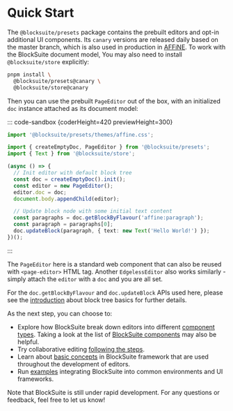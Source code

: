 # Quick Start

The `@blocksuite/presets` package contains the prebuilt editors and opt-in additional UI components. Its `canary` versions are released daily based on the master branch, which is also used in production in [AFFiNE](https://github.com/toeverything/AFFiNE). To work with the BlockSuite document model, You may also need to install `@blocksuite/store` explicitly:

```sh
pnpm install \
  @blocksuite/presets@canary \
  @blocksuite/store@canary
```

Then you can use the prebuilt `PageEditor` out of the box, with an initialized `doc` instance attached as its document model:

::: code-sandbox {coderHeight=420 previewHeight=300}

```ts /index.ts [active]
import '@blocksuite/presets/themes/affine.css';

import { createEmptyDoc, PageEditor } from '@blocksuite/presets';
import { Text } from '@blocksuite/store';

(async () => {
  // Init editor with default block tree
  const doc = createEmptyDoc().init();
  const editor = new PageEditor();
  editor.doc = doc;
  document.body.appendChild(editor);

  // Update block node with some initial text content
  const paragraphs = doc.getBlockByFlavour('affine:paragraph');
  const paragraph = paragraphs[0];
  doc.updateBlock(paragraph, { text: new Text('Hello World!') });
})();
```

:::

The `PageEditor` here is a standard web component that can also be reused with `<page-editor>` HTML tag. Another `EdgelessEditor` also works similarly - simply attach the `editor` with a `doc` and you are all set.

For the `doc.getBlockByFlavour` and `doc.updateBlock` APIs used here, please see the [introduction](./working-with-block-tree#block-tree-basics) about block tree basics for further details.

As the next step, you can choose to:

- Explore how BlockSuite break down editors into different [component types](./component-types). Taking a look at the list of [BlockSuite components](../components/overview) may also be helpful.
- Try collaborative editing [following the steps](https://github.com/toeverything/blocksuite/blob/master/BUILDING.md#test-collaboration).
- Learn about [basic concepts](./working-with-block-tree) in BlockSuite framework that are used throughout the development of editors.
- Run [examples](https://github.com/toeverything/blocksuite/tree/master/examples) integrating BlockSuite into common environments and UI frameworks.

Note that BlockSuite is still under rapid development. For any questions or feedback, feel free to let us know!
